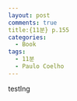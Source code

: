 ```yaml
---
layout: post
comments: true
title:{11분} p.155
categories: 
  - Book
tags:
  - 11분
  - Paulo Coelho
---
```

testIng
